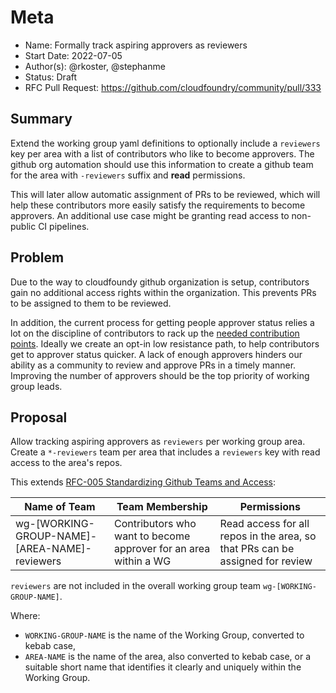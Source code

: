 # Meta
[meta]: #meta
- Name: Formally track aspiring approvers as reviewers
- Start Date: 2022-07-05
- Author(s): @rkoster, @stephanme
- Status: Draft <!-- Acceptable values: Draft, Approved, On Hold, Superseded -->
- RFC Pull Request: https://github.com/cloudfoundry/community/pull/333


## Summary

Extend the working group yaml definitions to optionally include a `reviewers` key per area with a list of contributors who like to become approvers.
The github org automation should use this information to create a github team for the area with `-reviewers` suffix and __read__ permissions.

This will later allow automatic assignment of PRs to be reviewed, which will help these contributors more easily satisfy the requirements to become approvers. An additional use case might be granting read access to non-public CI pipelines.

## Problem

Due to the way to cloudfoundy github organization is setup, contributors gain no additional access rights within the organization. 
This prevents PRs to be assigned to them to be reviewed. 

In addition, the current process for getting people approver status relies a lot on the discipline of contributors to rack up the [needed contribution points](https://github.com/cloudfoundry/community/blob/main/toc/rfc/rfc-0006-approver-requirements.md).
Ideally we create an opt-in low resistance path, to help contributors get to approver status quicker.
A lack of enough approvers hinders our ability as a community to review and approve PRs in a timely manner.
Improving the number of approvers should be the top priority of working group leads.

## Proposal

Allow tracking aspiring approvers as `reviewers` per working group area. Create a `*-reviewers` team per area that includes a `reviewers` key with read access to the area's repos.

This extends [RFC-005 Standardizing Github Teams and Access](https://github.com/cloudfoundry/community/blob/main/toc/rfc/rfc-0005-github-teams-and-access.md):

| Name of Team  | Team Membership  | Permissions  |
|---|---|---|
| wg-[WORKING-GROUP-NAME]-[AREA-NAME]-reviewers | Contributors who want to become approver for an area within a WG | Read access for all repos in the area, so that PRs can be assigned for review |

`reviewers` are not included in the overall working group team `wg-[WORKING-GROUP-NAME]`.

Where: 
* `WORKING-GROUP-NAME` is the name of the Working Group, converted to kebab case,
* `AREA-NAME` is the name of the area, also converted to kebab case, or a suitable short name that identifies it clearly and uniquely within the Working Group.
